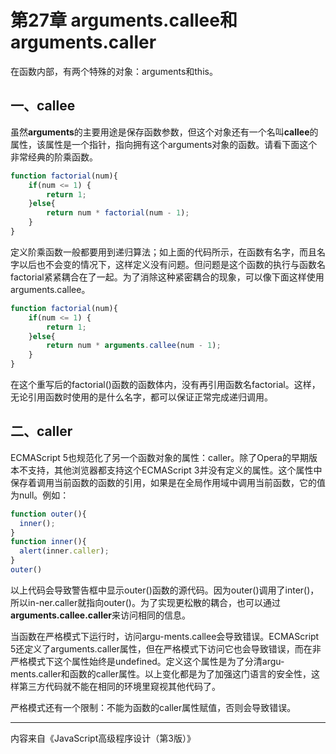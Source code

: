 # 第27章 arguments.callee和arguments.caller

在函数内部，有两个特殊的对象：arguments和this。

## 一、callee

虽然**arguments**的主要用途是保存函数参数，但这个对象还有一个名叫**callee**的属性，该属性是一个指针，指向拥有这个arguments对象的函数。请看下面这个非常经典的阶乘函数。

```js
function factorial(num){
    if(num <= 1) {
        return 1;
    }else{
        return num * factorial(num - 1);
    }
}
```

定义阶乘函数一般都要用到递归算法；如上面的代码所示，在函数有名字，而且名字以后也不会变的情况下，这样定义没有问题。但问题是这个函数的执行与函数名factorial紧紧耦合在了一起。为了消除这种紧密耦合的现象，可以像下面这样使用arguments.callee。

```js
function factorial(num){
    if(num <= 1) {
        return 1;
    }else{
        return num * arguments.callee(num - 1);
    }
}
```

在这个重写后的factorial\(\)函数的函数体内，没有再引用函数名factorial。这样，无论引用函数时使用的是什么名字，都可以保证正常完成递归调用。

## 二、caller

ECMAScript 5也规范化了另一个函数对象的属性：caller。除了Opera的早期版本不支持，其他浏览器都支持这个ECMAScript 3并没有定义的属性。这个属性中保存着调用当前函数的函数的引用，如果是在全局作用域中调用当前函数，它的值为null。例如：

```js
function outer(){ 
  inner();
}
function inner(){ 
  alert(inner.caller);
}
outer()
```

以上代码会导致警告框中显示outer\(\)函数的源代码。因为outer\(\)调用了inter\(\)，所以in-ner.caller就指向outer\(\)。为了实现更松散的耦合，也可以通过**arguments.callee.caller**来访问相同的信息。

当函数在严格模式下运行时，访问argu-ments.callee会导致错误。ECMAScript 5还定义了arguments.caller属性，但在严格模式下访问它也会导致错误，而在非严格模式下这个属性始终是undefined。定义这个属性是为了分清argu-ments.caller和函数的caller属性。以上变化都是为了加强这门语言的安全性，这样第三方代码就不能在相同的环境里窥视其他代码了。

严格模式还有一个限制：不能为函数的caller属性赋值，否则会导致错误。

---

内容来自《JavaScript高级程序设计（第3版）》

